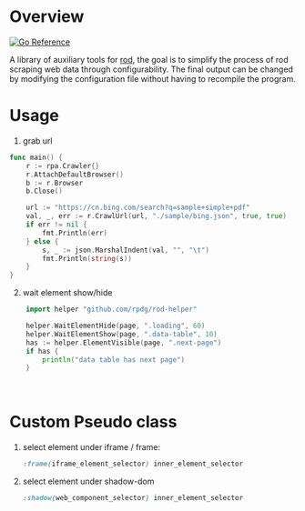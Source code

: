 
# Overview


[![Go Reference](https://pkg.go.dev/badge/github.com/rpdg/rod-helper.svg)](https://pkg.go.dev/github.com/rpdg/rod-helper)


A library of auxiliary tools for [rod](https://github.com/go-rod/rod), the goal is to simplify the process of rod scraping web data through configurability. The final output can be changed by modifying the configuration file without having to recompile the program.

# Usage

1. grab url 

```go
func main() {
	r := rpa.Crawler{}
	r.AttachDefaultBrowser()
	b := r.Browser
	b.Close()

	url := "https://cn.bing.com/search?q=sample+simple+pdf"
	val, _, err := r.CrawlUrl(url, "./sample/bing.json", true, true)
	if err != nil {
		fmt.Println(err)
	} else {
		s, _ := json.MarshalIndent(val, "", "\t")
		fmt.Println(string(s))
	}
}
```

2. wait element show/hide

``` go
	import helper "github.com/rpdg/rod-helper"

    helper.WaitElementHide(page, ".loading", 60)
    helper.WaitElementShow(page, ".data-table", 10)
    has := helper.ElementVisible(page, ".next-page")
    if has {
        println("data table has next page")
    }


```

​	

# Custom Pseudo class

1. select element under iframe / frame:

    ```css
    :frame(iframe_element_selector) inner_element_selector
    ```

2. select element under shadow-dom

	```css
	:shadow(web_component_selector) inner_element_selector
	```
	
	
